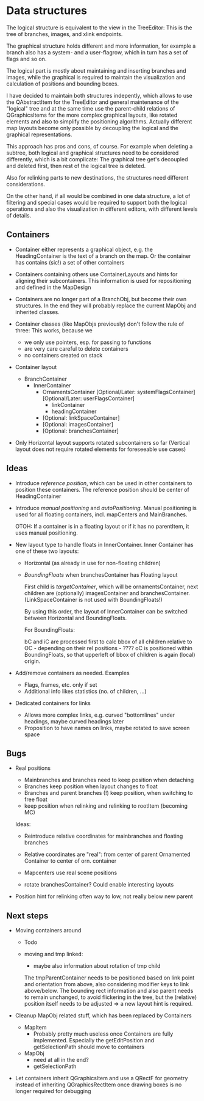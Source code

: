Data structures
===============

The logical structure is equivalent to the view in the TreeEditor:
This is the tree of branches, images, and xlink endpoints.

The graphical structure holds different and more information, for
example a branch also has a system- and a user-flagrow, which in turn
has a set of flags and so on.

The logical part is mostly about maintaining and inserting branches and
images, while the graphical is required to maintain the visualization
and calculation of positions and bounding boxes.

I have decided to maintain both structures indepently, which allows
to use the QAbstractItem for the TreeEditor and general maintenance of
the "logical" tree and at the same time use the parent-child relations
of QGraphicsItems for the more complex graphical layouts, like rotated
elements and also to simplify the positioning algorithms. Actually different
map layouts become only possible by decoupling the logical and the
graphical representations.

This approach has pros and cons, of course. For example when deleting a
subtree, both logical and graphical structures need to be considered
differently, which is a bit complicate: The graphical tree get's
decoupled and deleted first, then rest of the logical tree is deleted.

Also for relinking parts to new destinations, the structures need
different considerations.

On the other hand, if all would be combined in one data structure, a lot
of filtering and special cases would be required to support both the
logical operations and also the visualization in different editors, with
different levels of details.


Containers
----------

- Container either represents a graphical object, e.g. the
  HeadingContainer is the text of a branch on the map. Or the container
  has contains (sic!) a set of other containers

- Containers containing others use ContainerLayouts and hints for
  aligning their subcontainers. This information is used for
  repositioning and defined in the MapDesign

- Containers are no longer part of a BranchObj, but become their own
  structures. In the end they will probably replace the current MapObj and
  inherited classes.

- Container classes (like MapObjs previously) don't follow the rule of
  three: This works, because we
    - we only use pointers, esp. for passing to functions
    - are very care careful to delete containers
    - no containers created on stack

- Container layout
    - BranchContainer
        - InnerContainer
            - OrnamentsContainer
                [Optional/Later: systemFlagsContainer]
                [Optional/Later: userFlagsContainer]
                - linkContainer
                - headingContainer
            - [Optional: linkSpaceContainer]
            - [Optional: imagesContainer]
            - [Optional: branchesContainer]

- Only Horizontal layout supports rotated subcontainers so far
  (Vertical layout does not require rotated elements for foreseeable use cases)

Ideas 
-----

* Introduce *reference position*, which can be used in other containers
  to position these containers. The reference position should be center
  of HeadingContainer

* Introduce *manual positioning* and *autoPositioning*. Manual
  positioning is used for all floating containers, incl. mapCenters and
  MainBranches.

  OTOH: If a container is in a floating layout or if it has no
  parentItem, it uses manual positioning.

* New layout type to handle floats in InnerContainer. Inner Container
  has one of these two layouts:
  - Horizontal (as already in use for non-floating children)

  - *BoundingFloats* when branchesContainer has Floating layout

    First child is *targetContainer*, which will be ornamentsContainer,
    next children are (optionally) imagesContainer and branchesContainer.
    (LinkSpaceContainer is not used with BoundingFloats!)

    By using this order, the layout of InnerContainer can be switched
    between Horizontal and BoundingFloats.

    For BoundingFloats:

    bC and iC are processed first to calc bbox of all children relative to OC
        - depending on their rel positions
        - ????
    oC is positioned within BoundingFloats, so that upperleft of bbox of
    children is again (local) origin.

* Add/remove containers as needed. Examples
  - Flags, frames, etc. only if set
  - Additional info likes statistics (no. of children, ...)

* Dedicated containers for links
  - Allows more complex links, e.g. curved "bottomlines" under headings,
    maybe curved headings later
  - Proposition to have names on links, maybe rotated to save screen space


Bugs
----

* Real positions
    - Mainbranches and branches need to keep position when detaching
    - Branches keep position when layout changes to float
    - Branches and parent branches (!) keep position, when switching to
      free float
    - keep position when relinking and relinking to rootItem (becoming
      MC)

  Ideas:
    - Reintroduce relative coordinates for mainbranches and floating
      branches

    - Relative coordinates are "real": from center of parent Ornamented
      Container to center of orn. container

    - Mapcenters use real scene positions

    - rotate branchesContainer? Could enable interesting layouts

* Position hint for relinking often way to low, not really below new
  parent


Next steps
----------

* Moving containers around
    - Todo

    - moving and tmp linked:
      - maybe also information about rotation of tmp child

      The tmpParentContainer needs to be positioned based on link point and
      orientation from above, also considering modifier keys to link
      above/below. The bounding rect information and also parent needs to
      remain unchanged, to avoid flickering in the tree, but the (relative)
      position itself needs to be adjusted => a new layout hint is required.

* Cleanup MapObj related stuff, which has been replaced by Containers
    - MapItem
        - Probably pretty much useless once Containers are fully
          implemented. Especially the getEditPosition and
          getSelectionPath should move to containers
    - MapObj
        - need at all in the end?
        - getSelectionPath

* Let containers inherit QGraphicsItem and use a QRectF for geometry instead of inheriting QGraphicsRectItem
  once drawing boxes is no longer required for debugging
